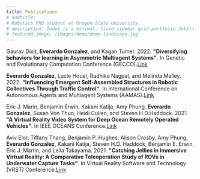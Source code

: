 ```yaml
---
title: Publications
# subtitle:
# Robotics PhD student at Oregon State University,
# description: Index is a minimal, fixed sidebar grid portfolio Jekyll theme.
# featured_image: /images/demo/demo-landscape.jpg
---
```


Gaurav Dixit, **Everardo Gonzalez**, and Kagan Tumer. 2022. **"Diversifying behaviors for learning in Asymmetric Multiagent Systems"**. In Genetic and Evolutionary Computation Conference (GECCO).[Link](https://dl.acm.org/doi/pdf/10.1145/3512290.3528860?casa_token=7xNVitEJ2_YAAAAA:Z8ljBik99rt302cw5qxarsV_aY7YagAYF8uZbftffIFgnmWjBVaEMCZM7-v0CJwKLBcSYp25Co8R)

**Everardo Gonzalez**, Lucie Houel, Radhika Nagpal, and Melinda Malley. 2022. **"Influencing Emergent Self-Assembled Structures in Robotic Collectives Through Traffic Control"**. In International Conference on Autonomous Agents and Multiagent Systems (AAMAS).[Link](https://www.ifaamas.org/Proceedings/aamas2022/pdfs/p1601.pdf)

Eric J. Marin, Benjamin Erwin, Kakani Katija, Amy Phung, **Everardo Gonzalez**, Susan Von Thun, Heidi Cullen, and Steven H.D.Haddock. 2021. **"A Virtual Reality Video System for Deep Ocean Remotely Operated Vehicles"**. In IEEE OCEANS Conference.[Link](https://ieeexplore.ieee.org/document/9705810)

Aviv Elor, Tiffany Thang, Benjamin P. Hughes, Alison Crosby, Amy Phung, **Everardo Gonzalez**, Kakani Katija, Steven H.D. Haddock, Benjamin E. Erwin, Eric J. Martin, and Leila Takayama. 2021. **"Catching Jellies in Immersive Virtual Reality: A Comparative Teleoperation Study of ROVs in Underwater Capture Tasks"**. In Virtual Reality Software and Technology (VRST) Conference.[Link](https://dl.acm.org/doi/pdf/10.1145/3489849.3489861?casa_token=Ezc_tlWORZIAAAAA:xs6K5VSjgASOTWNQo_sIuj3A8YnmHozHgRg_gRoKoLItcqmYLiOh41BYJ_mA3ODn5zV13H0KstEp)
